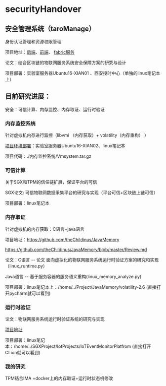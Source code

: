 # securityHandover

## 安全管理系统（taroManage）

身份认证管理和资源权限管理

项目地址：[后端](https://github.com/theChildinus/tarobackend )、[前端]( https://github.com/theChildinus/tarofrontend )、 [fabric服务](https://github.com/theChildinus/fabric-service-client)

论文：结合区块链的物联网服务系统安全保障方案的研究与设计

项目部署：实验室服务器Ubuntu16-XIAN01 、西安授时中心（单独的linux笔记本上）

## 目前研究进展：

安全：可信计算、内存监控、内存取证、运行时验证

### 内存监控系统

针对虚拟机内存进行监控（libvmi （内存获取）+ volatility（内存重构） ） 

[项目环境部署](https://github.com/theChildinus/JavaMemory)：实验室服务器Ubuntu16-XIAN02、linux笔记本

项目代码：./内存监控系统/Vmsystem.tar.gz

### 可信计算

关于SGX和TPM的信任链扩展，保证平台的可信

SGX论文: 可信物联网数据采集平台的研究与实现（平台可信+区块链上链可信）

项目部署：linux笔记本

### 内存取证

针对虚拟机的内存获取：C语言+java语言 

项目地址：https://github.com/theChildinus/JavaMemory

https://github.com/theChildinus/JavaMemory/blob/master/Review.md

论文：C语言 -- 论文 面向虚拟化的物联网服务系统运行时验证方案的研究和实现（linux_runtime.py）

Java语言 -- 基于服务容器的服务语义重构(linux_memory_analyze.py)

项目部署：linux笔记本上：/home/../Project/JavaMemory/volatility-2.6 (直接打开pycharm就可以看到)

### 运行时验证

论文：物联网服务系统运行时验证系统的研究与实现

[项目地址](https://github.com/theChildinus/IoTEventMonitorPlatform)

项目部署：linux笔记本：/home/../SGXProject/IotProjects/IoTEventMonitorPlatfrom (直接打开CLion就可以看到)

### 我的研究

TPM结合IMA +docker上的内存取证+运行时状态机修改